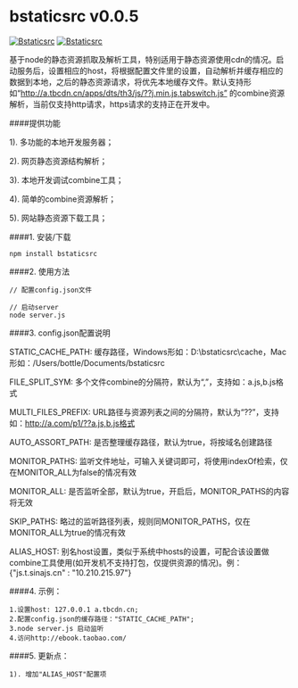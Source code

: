 bstaticsrc v0.0.5
==========

[![Bstaticsrc](http://img.shields.io/npm/v/bstaticsrc.svg)](https://www.npmjs.org/package/bstaticsrc) [![Bstaticsrc](http://img.shields.io/npm/dm/bstaticsrc.svg)](https://www.npmjs.org/package/bstaticsrc)

基于node的静态资源抓取及解析工具，特别适用于静态资源使用cdn的情况。启动服务后，设置相应的host，将根据配置文件里的设置，自动解析并缓存相应的数据到本地，之后的静态资源请求，将优先本地缓存文件。默认支持形如“http://a.tbcdn.cn/apps/dts/th3/js/??j.min.js,tabswitch.js” 的combine资源解析，当前仅支持http请求，https请求的支持正在开发中。

####提供功能

  1). 多功能的本地开发服务器；

  2). 网页静态资源结构解析；

  3). 本地开发调试combine工具；

  4). 简单的combine资源解析；
  
  5). 网站静态资源下载工具；

####1. 安装/下载

    npm install bstaticsrc

####2. 使用方法

    // 配置config.json文件
    
    // 启动server
    node server.js

####3. config.json配置说明
  
  STATIC_CACHE_PATH: 缓存路径，Windows形如：D:\\bstaticsrc\\cache，Mac形如：/Users/bottle/Documents/bstaticsrc
  
  FILE_SPLIT_SYM: 多个文件combine的分隔符，默认为“,”，支持如：a.js,b.js格式

  MULTI_FILES_PREFIX: URL路径与资源列表之间的分隔符，默认为“??”，支持如：http://a.com/p1/??a.js,b.js格式
  
  AUTO_ASSORT_PATH: 是否整理缓存路径，默认为true，将按域名创建路径
  
  MONITOR_PATHS: 监听文件地址，可输入关键词即可，将使用indexOf检索，仅在MONITOR_ALL为false的情况有效
  
  MONITOR_ALL: 是否监听全部，默认为true，开启后，MONITOR_PATHS的内容将无效
  
  SKIP_PATHS: 略过的监听路径列表，规则同MONITOR_PATHS，仅在MONITOR_ALL为true的情况有效

  ALIAS_HOST: 别名host设置，类似于系统中hosts的设置，可配合该设置做combine工具使用(如开发机不支持打包，仅提供资源的情况)。例：{"js.t.sinajs.cn" : "10.210.215.97"}
  
####4. 示例：

    1.设置host: 127.0.0.1 a.tbcdn.cn;
    2.配置config.json的缓存路径："STATIC_CACHE_PATH";
    3.node server.js 启动监听
    4.访问http://ebook.taobao.com/

####5. 更新点：

    1). 增加"ALIAS_HOST"配置项
